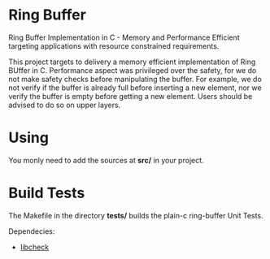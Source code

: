 # Ring Buffer

Ring Buffer Implementation in C - Memory and Performance Efficient targeting applications with resource constrained requirements.

This project targets to delivery a memory efficient implementation of
Ring BUffer in C. Performance aspect was privileged over the safety, for we do not make safety checks before manipulating the buffer.  For example, we do not verify if the buffer is already full before inserting a new element, nor we verify the buffer is empty before getting a new element. Users should be advised to do so on upper layers.

# Using

You monly need to add the sources at **src/** in your project.

# Build Tests

The Makefile in the directory **tests/** builds the plain-c ring-buffer Unit Tests. 

Dependecies:

   * [libcheck](https://libcheck.github.io/check/)

